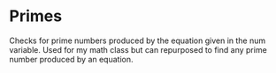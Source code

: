 # Primes

Checks for prime numbers produced by the equation given in the num variable. Used for my math class but can repurposed to find any prime number produced by an equation.

